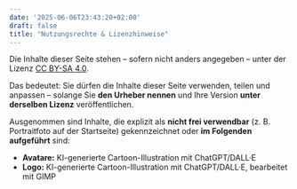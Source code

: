 ```yaml
---
date: '2025-06-06T23:43:20+02:00'
draft: false
title: "Nutzungsrechte & Lizenzhinweise"
---
```

Die Inhalte dieser Seite stehen – sofern nicht anders angegeben – unter der Lizenz <a href="https://creativecommons.org/licenses/by-sa/4.0/" target="_blank" rel="noopener noreferrer">CC BY-SA 4.0</a>.

Das bedeutet: Sie dürfen die Inhalte dieser Seite verwenden, teilen und anpassen – solange Sie **den Urheber nennen** und Ihre Version **unter derselben Lizenz** veröffentlichen.  

Ausgenommen sind Inhalte, die explizit als **nicht frei verwendbar** (z. B. Portraitfoto auf der Startseite) gekennzeichnet oder **im Folgenden aufgeführt** sind:  

* **Avatare:** KI-generierte Cartoon-Illustration mit ChatGPT/DALL·E
* **Logo:** KI-generierte Cartoon-Illustration mit ChatGPT/DALL·E, bearbeitet mit GIMP